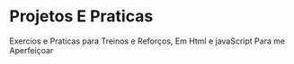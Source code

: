 #      Projetos E Praticas

Exercios e Praticas para Treinos e Reforços, Em Html e javaScript Para me Aperfeiçoar
